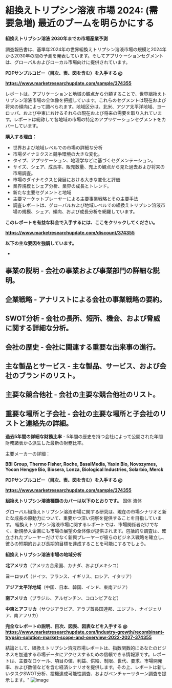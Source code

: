 # 組換えトリプシン溶液 市場 2024: (需要急増) 最近のブームを明らかにする

<strong>組換えトリプシン溶液 2030年までの市場産業予測</strong>

調査報告書は、基準年2024年の世界組換えトリプシン溶液市場の規模と2024年から2030年の間の予測を発表しています。そしてアプリケーションセグメントは、グローバルおよびローカル市場向けに提供されています。



<strong><b>PDFサンプルコピー（目次、表、図を含む）を入手する @
</b></strong>

<strong><a href=https://www.marketresearchupdate.com/sample/374355>https://www.marketresearchupdate.com/sample/374355</u></a></strong>

レポートは、アプリケーションと地域の観点から分類することで、世界組換えトリプシン溶液市場の全体像を把握しています。これらのセグメントは現在および将来の傾向によって調べられます。地域区分は、北米、アジア太平洋地域、ヨーロッパ、および中東におけるそれらの現在および将来の需要を取り入れています。レポートは総称して各地域の市場の特定のアプリケーションセグメントをカバーしています。



<strong>購入する理由：</strong>
<ul>
  <li>世界および地域レベルでの市場の詳細な分析</li>
  <li>市場ダイナミクスと競争環境の大きな変化。</li>
  <li>タイプ、アプリケーション、地理学などに基づくセグメンテーション。</li>
  <li>サイズ、シェア、成長率、販売数量、売上の観点から見た過去および将来の市場調査。</li>
  <li>市場のダイナミクスと発展における大きな変化と評価</li>
  <li>業界規模とシェア分析、業界の成長とトレンド。</li>
  <li>新たな主要セグメントと地域</li>
  <li>主要マーケットプレーヤーによる主要事業戦略とその主要手法</li>
  <li>調査レポートは、グローバルおよび地域レベルでの組換えトリプシン溶液市場の規模、シェア、傾向、および成長分析を網羅しています。</li>
</ul>



<strong>このレポートを有益な料金で入手するには、ここをクリックしてください。</strong>


<strong><a href=https://www.marketresearchupdate.com/discount/374355>https://www.marketresearchupdate.com/discount/374355</b></u></strong></a>



<strong>以下の主な要因を強調しています。</strong>

- 

<strong>事業の説明</strong> - 会社の事業および事業部門の詳細な説明。
- 

<strong>企業戦略</strong> - アナリストによる会社の事業戦略の要約。
- 

<strong>SWOT分析</strong> - 会社の長所、短所、機会、および脅威に関する詳細な分析。
- 

<strong>会社の歴史</strong> - 会社に関連する重要な出来事の進行。
- 

<strong>主な製品とサービス</strong> - 主な製品、サービス、および会社のブランドのリスト。
- 

<strong>主要な競合他社</strong> - 会社の主要な競合他社のリスト。
- 

<strong>重要な場所と子会社</strong> - 会社の主要な場所と子会社のリストと連絡先の詳細。
- 

<strong>過去5年間の詳細な財務比率</strong> - 5年間の歴史を持つ会社によって公開された年間財務諸表から派生した最新の財務比率。

主要メーカーの詳細：


<strong>BBI Group, Thermo Fisher, Roche, BasalMedia, Yaxin Bio, Novozymes, Yocon Hengye Bio, Biosera, Lonza, Biological Industries, Solarbio, Merck</strong>



<strong><b>PDFサンプルコピー（目次、表、図を含む）を入手する @
</b></strong>

<strong><a href=https://www.marketresearchupdate.com/sample/374355>https://www.marketresearchupdate.com/sample/374355</u></a></strong>



<strong>組換えトリプシン溶液種類のカバーは以下のとおりです。</strong>
固体
液体

グローバル組換えトリプシン溶液市場に関する研究は、現在の市場シナリオと新たな成長の原動力について、重要かつ深い洞察を提供することを目指しています。 組換えトリプシン溶液市場に関するレポートでは、市場関係者だけでなく、新規参入企業にも市場の展望の全体像が提供されます。包括的な調査は、確立されたプレーヤーだけでなく新興プレーヤーが彼らのビジネス戦略を確立し、彼らの短期的および長期的目標を達成することを可能にするでしょう。



<strong>組換えトリプシン溶液市場の地域分析</strong>



<strong>北アメリカ</strong>（アメリカ合衆国、カナダ、およびメキシコ）


<strong>ヨーロッパ</strong>（ドイツ、フランス、イギリス、ロシア、イタリア）


<strong>アジア太平洋地域</strong>（中国、日本、韓国、インド、東南アジア）


<strong>南アメリカ</strong>（ブラジル、アルゼンチン、コロンビアなど）


<strong>中東とアフリカ</strong>（サウジアラビア、アラブ首長国連邦、エジプト、ナイジェリア、南アフリカ）



<strong><b>完全なレポートの説明、目次、図表、図表などを入手する @ <a href=https://www.marketresearchupdate.com/industry-growth/recombinant-trypsin-solution-market-scope-and-overview-2022-2027-374355>https://www.marketresearchupdate.com/industry-growth/recombinant-trypsin-solution-market-scope-and-overview-2022-2027-374355</a></b></strong>

結論として、組換えトリプシン溶液市場レポートは、指数関数的にあなたのビジネスを加速する市場データにアクセスするための信頼できる情報源です。レポートは、主要なロケール、項目の値、利益、供給、制限、世代、要求、市場開発率、および数値などを含む経済シナリオを提供します。その上、レポートは新しいタスクSWOT分析、投機達成可能性調査、およびベンチャーリターン調査を提示します。"
![image](https://github.com/renukap7961/renukap7961/assets/163852544/460942ad-dd02-4760-810c-2516ddb3000e)
